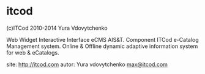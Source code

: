 itcod
=====
(c)ITCod 2010-2014 Yura Vdovytchenko

Web Widget Interactive Interface eCMS AIS&T. Component ITCod e-Catalog Management system. Online &amp; Offline dynamic adaptive information system for web & eCatalogs. 

site: http://itcod.com
autor: Yura vdovytchenko max@itcod.com
